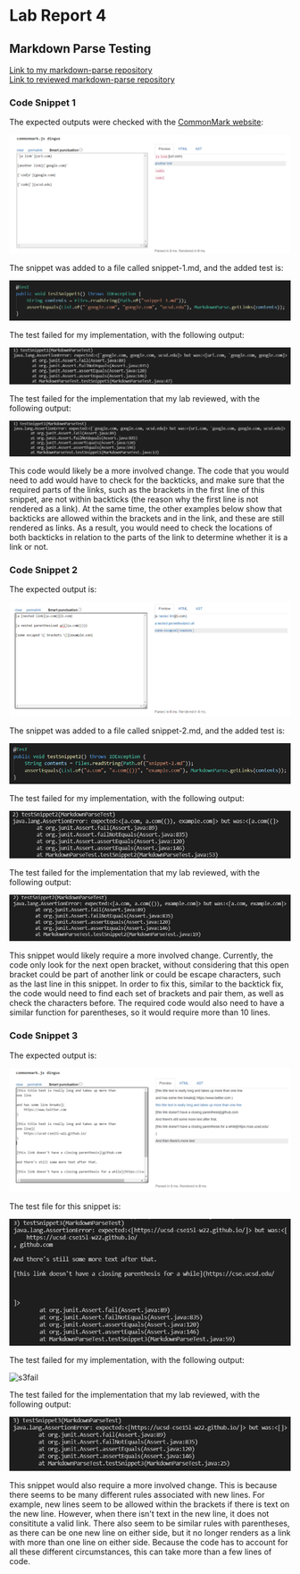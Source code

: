# Lab Report 4
## Markdown Parse Testing

[Link to my markdown-parse repository](https://github.com/adutta4/markdown-parse)  
[Link to reviewed markdown-parse repository](https://github.com/pvijay03/markdown-parse)

### Code Snippet 1
The expected outputs were checked with the [CommonMark website](https://spec.commonmark.org/dingus/): 

![s1-output](s1output.png)

The snippet was added to a file called snippet-1.md, and the added test is: 

![snippet1](snippet1.png)

The test failed for my implementation, with the following output: 

![s1fail](s1-fail.png)

The test failed for the implementation that my lab reviewed, with the following output: 

![s1-fail-review](s1-fail-r.png)

This code would likely be a more involved change. The code that you would need to add would have to check for the backticks, and make sure that the required parts of the links, such as the brackets in the first line of this snippet, are not within backticks (the reason why the first line is not rendered as a link). At the same time, the other examples below show that backticks are allowed within the brackets and in the link, and these are still rendered as links. As a result, you would need to check the locations of both backticks in relation to the parts of the link to determine whether it is a link or not. 

### Code Snippet 2
The expected output is: 

![s2-output](s2-expected.png)

The snippet was added to a file called snippet-2.md, and the added test is: 

![snippet2](snippet2.png)

The test failed for my implementation, with the following output:

![s2fail](s2-fail.png)

The test failed for the implementation that my lab reviewed, with the following output: 

![s2-fail-review](s2-fail-r.png)

This snippet would likely require a more involved change. Currently, the code only look for the next open bracket, without considering that this open bracket could be part of another link or could be escape characters, such as the last line in this snippet. In order to fix this, similar to the backtick fix, the code would need to find each set of brackets and pair them, as well as check the characters before. The required code would also need to have a similar function for parentheses, so it would require more than 10 lines. 

### Code Snippet 3
The expected output is: 

![snippet 3](snippet3.png) 

The test file for this snippet is: 

![s3](s3.png)

The test failed for my implementation, with the following output: 

![s3fail](s3-fail.png)

The test failed for the implementation that my lab reviewed, with the following output: 

![s3-fail-review](s3-fail-r.png)

This snippet would also require a more involved change. This is because there seems to be many different rules associated with new lines. For example, new lines seem to be allowed within the brackets if there is text on the new line. However, when there isn't text in the new line, it does not consititute a valid link. There also seem to be similar rules with parentheses, as there can be one new line on either side, but it no longer renders as a link with more than one line on either side. Because the code has to account for all these different circumstances, this can take more than a few lines of code. 